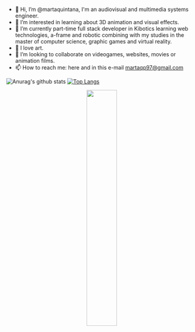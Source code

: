 - 👋 Hi, I’m @martaquintana, I'm an audiovisual and multimedia systems engineer.
- 👀 I’m interested in learning about 3D animation and visual effects.
- 🌱 I’m currently part-time full stack developer in Kibotics learning web technologies, a-frame and robotic combining with my studies in the master of computer science, graphic games and virtual reality.
- 🎨 I love art.
- 💞️ I’m looking to collaborate on videogames, websites, movies or animation films.
- 📫 How to reach me: here and in this e-mail martaqp97@gmail.com

<!---
martaquintana/martaquintana is a ✨ special ✨ repository because its `README.md` (this file) appears on your GitHub profile.
You can click the Preview link to take a look at your changes.
--->


![Anurag's github stats](https://github-readme-stats.vercel.app/api?username=martaquintana&show_icons=true&theme=chartreuse-dark)
[![Top Langs](https://github-readme-stats.vercel.app/api/top-langs/?username=martaquintana&layout=compact&langs_count=10)](https://github.com/anuraghazra/github-readme-stats)
<p align="center">
  <img width="40%"  src="https://github-readme-streak-stats.herokuapp.com/?user=martaquintana&hide_border=true" />
</p>
